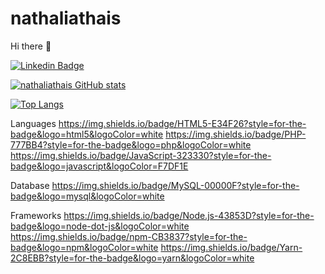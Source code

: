 # nathaliathais
Hi there 👋


[![Linkedin Badge](https://img.shields.io/badge/-LinkedIn-blue?style=flat-square&logo=Linkedin&logoColor=white&link=https://www.linkedin.com/in/nathalia-t-404798102/)](https://www.linkedin.com/in/nathalia-t-404798102/)


[![nathaliathais GitHub stats](https://github-readme-stats.vercel.app/api?username=nathaliathais)](https://github.com/nathaliathais/github-readme-stats)

[![Top Langs](https://github-readme-stats.vercel.app/api/top-langs/?username=nathaliathais&langs_count=8)](https://github.com/nathaliathais/github-readme-stats)

Languages
https://img.shields.io/badge/HTML5-E34F26?style=for-the-badge&logo=html5&logoColor=white
https://img.shields.io/badge/PHP-777BB4?style=for-the-badge&logo=php&logoColor=white
https://img.shields.io/badge/JavaScript-323330?style=for-the-badge&logo=javascript&logoColor=F7DF1E

Database
https://img.shields.io/badge/MySQL-00000F?style=for-the-badge&logo=mysql&logoColor=white

Frameworks
https://img.shields.io/badge/Node.js-43853D?style=for-the-badge&logo=node-dot-js&logoColor=white
https://img.shields.io/badge/npm-CB3837?style=for-the-badge&logo=npm&logoColor=white
https://img.shields.io/badge/Yarn-2C8EBB?style=for-the-badge&logo=yarn&logoColor=white
